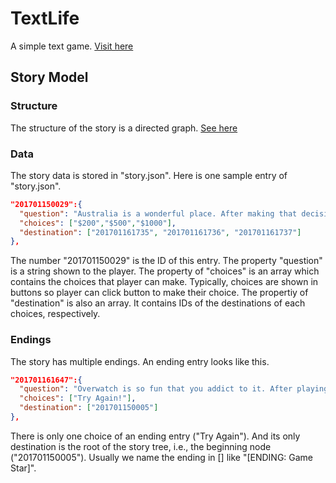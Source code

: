 # TextLife
A simple text game.
<a href="http://functionadvanced.github.io/TextLife/">Visit here</a>
## Story Model
### Structure
The structure of the story is a directed graph.
<a href="http://functionadvanced.github.io/TextLife/diagram.html">See here</a>
### Data
The story data is stored in "story.json". Here is one sample entry of "story.json".
```json
"201701150029":{
  "question": "Australia is a wonderful place. After making that decision,you buy a flight ticket with [  ]",
  "choices": ["$200","$500","$1000"],
  "destination": ["201701161735", "201701161736", "201701161737"]
},
```
The number "201701150029" is the ID of this entry. The property "question" is a string shown to the player. The property of "choices" is an array which contains the choices that player can make. Typically, choices are shown in buttons so player can click button to make their choice. The propertiy of "destination" is also an array. It contains IDs of the destinations of each choices, respectively.
### Endings
The story has multiple endings. An ending entry looks like this.
```json
"201701161647":{
  "question": "Overwatch is so fun that you addict to it. After playing for 48 hours without sleeping, you die. [ENDING: Game Star]",
  "choices": ["Try Again!"],
  "destination": ["201701150005"]
},
```
There is only one choice of an ending entry ("Try Again"). And its only destination is the root of the story tree, i.e., the beginning node ("201701150005"). Usually we name the ending in [] like "[ENDING: Game Star]".
